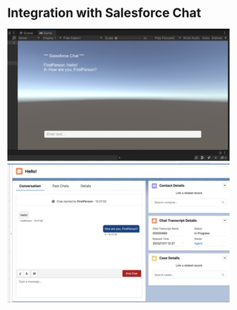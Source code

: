 # Integration with Salesforce Chat

<img src="./SalesforceChat.jpg" width=600>

<img src="./SalesforceServiceConsole.jpg" width=600>
